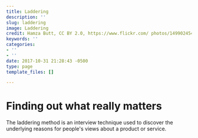 ```yaml
---
title: Laddering
description: ''
slug: laddering
image: Laddering
credit: Hamza Butt, CC BY 2.0, https://www.flickr.com/ photos/149902454@N08/35417844812/
keywords: ''
categories:
- ''
- ''
date: 2017-10-31 21:28:43 -0500
type: page
template_files: []

---
```

# Finding out what really matters

The laddering method is an interview technique used to discover the underlying reasons for people's views about a product or service.
